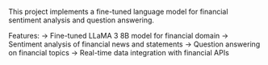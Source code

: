 This project implements a fine-tuned language model for financial sentiment analysis and question answering.

Features:
-> Fine-tuned LLaMA 3 8B model for financial domain
-> Sentiment analysis of financial news and statements
-> Question answering on financial topics
-> Real-time data integration with financial APIs
